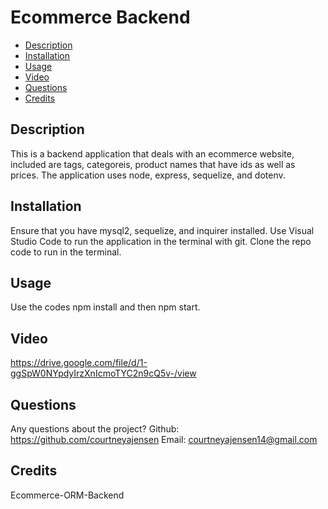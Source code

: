 # Ecommerce Backend

  * [Description](#description)
  * [Installation](#installation)
  * [Usage](#usage)
  * [Video](#videolink)
  * [Questions](#questions)
  * [Credits](#credits)

## Description <a name="description"></a>
This is a backend application that deals with an ecommerce website, included are tags, categoreis, product names that have ids as well as prices. The application uses node, express, sequelize, and dotenv.

## Installation <a name="installation"></a>
Ensure that you have mysql2, sequelize, and inquirer installed. Use Visual Studio Code to run the application in the terminal with git. Clone the repo code to run in the terminal.

## Usage <a name="usage"></a>
Use the codes npm install and then npm start.

## Video <a name="videolink"></a>
https://drive.google.com/file/d/1-ggSpW0NYpdyIrzXnIcmoTYC2n9cQ5v-/view

## Questions <a name="questions"></a>
Any questions about the project?
Github: https://github.com/courtneyajensen
Email: courtneyajensen14@gmail.com

## Credits <a name="credits"></a>
Ecommerce-ORM-Backend
